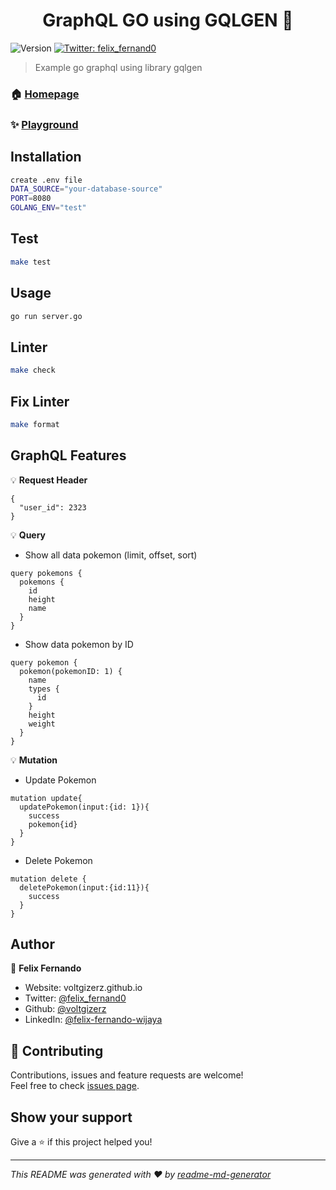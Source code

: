 <h1 align="center">GraphQL GO using GQLGEN 👋</h1>
<p>
  <img alt="Version" src="https://img.shields.io/badge/version-0.0.1-blue.svg?cacheSeconds=2592000" />
  <a href="https://twitter.com/felix\_fernand0" target="_blank">
    <img alt="Twitter: felix_fernand0" src="https://img.shields.io/twitter/follow/felix_fernand0.svg?style=social" />
  </a>
</p>

> Example go graphql using library gqlgen

### 🏠 [Homepage](https://graphql-poke.herokuapp.com/)

### ✨ [Playground](https://graphql-poke.herokuapp.com/)

## Installation

```sh
create .env file
DATA_SOURCE="your-database-source"
PORT=8080
GOLANG_ENV="test"
```

## Test

```sh
make test
```

## Usage

```sh
go run server.go
```

## Linter

```sh
make check
```

## Fix Linter

```sh
make format
```

## GraphQL Features

💡 **Request Header**

```
{
  "user_id": 2323
}
```

💡 **Query**

* Show all data pokemon (limit, offset, sort)
```
query pokemons {
  pokemons {
    id
    height
    name
  }
}
```
* Show data pokemon by ID
```
query pokemon {
  pokemon(pokemonID: 1) {
    name
    types {
      id
    }
    height
    weight
  }
}
```

💡 **Mutation**

* Update Pokemon
```
mutation update{
  updatePokemon(input:{id: 1}){
    success
    pokemon{id}
  }
}
```
* Delete Pokemon
```
mutation delete {
  deletePokemon(input:{id:11}){
    success
  }
}
```

## Author

👤 **Felix Fernando**

* Website: voltgizerz.github.io
* Twitter: [@felix_fernand0](https://twitter.com/felix_fernand0)
* Github: [@voltgizerz](https://github.com/voltgizerz)
* LinkedIn: [@felix-fernando-wijaya](https://linkedin.com/in/felix-fernando-wijaya)

## 🤝 Contributing

Contributions, issues and feature requests are welcome!<br />Feel free to check [issues page](https://github.com/voltgizerz/go-graphql/issues). 

## Show your support

Give a ⭐️ if this project helped you!

***
_This README was generated with ❤️ by [readme-md-generator](https://github.com/kefranabg/readme-md-generator)_